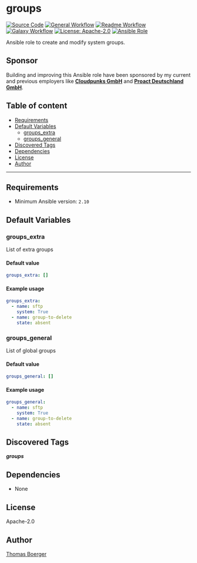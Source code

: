 # groups

[![Source Code](https://img.shields.io/badge/github-source%20code-blue?logo=github&amp;logoColor=white)](https://github.com/rolehippie/groups)
[![General Workflow](https://github.com/rolehippie/groups/actions/workflows/general.yml/badge.svg)](https://github.com/rolehippie/groups/actions/workflows/general.yml)
[![Readme Workflow](https://github.com/rolehippie/groups/actions/workflows/readme.yml/badge.svg)](https://github.com/rolehippie/groups/actions/workflows/readme.yml)
[![Galaxy Workflow](https://github.com/rolehippie/groups/actions/workflows/galaxy.yml/badge.svg)](https://github.com/rolehippie/groups/actions/workflows/galaxy.yml)
[![License: Apache-2.0](https://img.shields.io/github/license/rolehippie/groups)](https://github.com/rolehippie/groups/blob/master/LICENSE)
[![Ansible Role](https://img.shields.io/badge/role-rolehippie.groups-blue)](https://galaxy.ansible.com/rolehippie/groups)

Ansible role to create and modify system groups.

## Sponsor

Building and improving this Ansible role have been sponsored by my current and previous employers like **[Cloudpunks GmbH](https://cloudpunks.de)** and **[Proact Deutschland GmbH](https://www.proact.eu)**.

## Table of content

- [Requirements](#requirements)
- [Default Variables](#default-variables)
  - [groups_extra](#groups_extra)
  - [groups_general](#groups_general)
- [Discovered Tags](#discovered-tags)
- [Dependencies](#dependencies)
- [License](#license)
- [Author](#author)

---

## Requirements

- Minimum Ansible version: `2.10`


## Default Variables

### groups_extra

List of extra groups

#### Default value

```YAML
groups_extra: []
```

#### Example usage

```YAML
groups_extra:
  - name: sftp
    system: True
  - name: group-to-delete
    state: absent
```

### groups_general

List of global groups

#### Default value

```YAML
groups_general: []
```

#### Example usage

```YAML
groups_general:
  - name: sftp
    system: True
  - name: group-to-delete
    state: absent
```

## Discovered Tags

**_groups_**


## Dependencies

- None

## License

Apache-2.0

## Author

[Thomas Boerger](https://github.com/tboerger)
